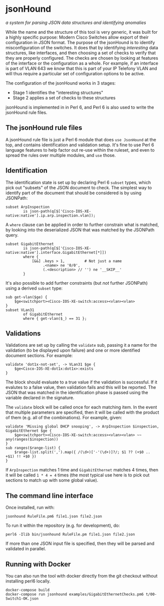 # jsonHound
*a system for parsing JSON data structures and identifying anomalies*

While the name and the structure of this tool is very generic, it was built for a highly specific purpose:
Modern Cisco Switches allow export of their configuration in JSON format. The purpose of the jsonHound is
to identify misconfiguration of the switches. It does that by identifying *interesting* data structures,
like interfaces, and then choosing a set of checks to verify that they are properly configured. The
checks are chosen by looking at features of the interface or the configuration as a whole. For example,
if an interface is part of VLAN 643 we *know* that this is part of your IP Telefony VLAN and will thus
require a particular set of configuration options to be active.

The configuration of the jsonHound works in 3 stages:

* Stage 1 identifies the "interesting structures"
* Stage 2 applies a set of checks to these structures

jsonHound is implemented in in Perl 6, and Perl 6 is also used to write the jsonHound rule files.

## The jsonHound rule files

A jsonHound rule file is just a Perl 6 module that does `use JsonHound` at the top, and contains
identification and validation setup. It's fine to use Perl 6 language features to help factor out
re-use within the ruleset, and even to spread the rules over multiple modules, and `use` those.

## Identification

The identification state is set up by declaring Perl 6 `subset` types, which pick out "subsets"
of the JSON document to check. The simplest way to identify part of the document that should be
considered is by using JSONPath:

```
subset ArpInspection
        is json-path(q[$['Cisco-IOS-XE-native:native'].ip.arp.inspection.vlan]);
```

A `where` clause can be applied in order to further constrain what is matched, by looking
into the deserialized JSON that was matched by the JSONPath query.

```
subset GigabitEthernet
        is json-path(q[$['Cisco-IOS-XE-native:native'].interface.GigabitEthernet[*]])
        where {
            [&&] .keys > 1,         # Not just a name
                 .<name> ne '0/0',
                 (.<description> // '') ne '__SKIP__'
        }
```

It's also possible to add further constraints (but *not* further JSONPath) using a
derived `subset` type:

```
sub get-vlan($ge) {
    $ge<switchport><Cisco-IOS-XE-switch:access><vlan><vlan>
}
subset VLan31
        of GigabitEthernet
        where { get-vlan($_) == 31 };
```

## Validations

Validations are set up by calling the `validate` sub, passing it a name for the validation
(to be displayed upon failure) and one or more identified document sections. For example:

```
validate 'dot1x-not-set', -> VLan31 $ge {
    $ge<Cisco-IOS-XE-dot1x:dot1x>:exists
}
```

The block should evaluate to a true value if the validation is successful. If it evalutes
to a false value, then validation fails and this will be reported. The JSON that was
matched in the identification phase is passed using the variable declared in the signature.

The `validate` block will be called once for each matching item. In the event that multiple
parameters are specified, then it will be called with the product of them (e.g. all of the
combinations). For example, given:

```
validate 'Missing global DHCP snooping', -> ArpInspection $inspection, GigabitEthernet $ge {
    $ge<switchport><Cisco-IOS-XE-switch:access><vlan><vlan> ~~ any(ranges($inspection))
}
sub ranges($range-list) {
    $range-list.split(',').map({ /(\d+)['-'(\d+)]?/; $1 ?? (+$0 .. +$1) !! +$0 })
}
```

If `ArpInspection` matches 1 time and `GigabitEthernet` matches 4 times, then it will be
called `1 * 4 = 4` times (the most typical use here is to pick out sections to match up
with some global value).

## The command line interface

Once installed, run with:

```
jsonhound RuleFile.pm6 file1.json file2.json
```

To run it within the repository (e.g. for development), do:

```
perl6 -Ilib bin/jsonhound RuleFile.pm file1.json file2.json
```

If more than one JSON input file is specified, then they will be parsed and validated
in parallel.

## Running with Docker

You can also run the tool with docker directly from the git checkout
without installing perl6 locally.


```
docker-compose build
docker-compose run jsonhound examples/GigabitEthernetChecks.pm6 t/00-Switch1-OK.json
```